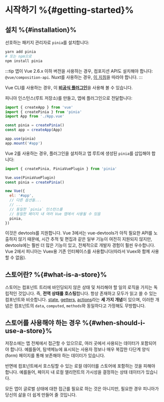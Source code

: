 # 시작하기 %{#getting-started}%


## 설치 %{#installation}%

선호하는 패키지 관리자로 `pinia`를 설치합니다:

```bash
yarn add pinia
# 또는 npm으로
npm install pinia
```

:::tip
앱이 Vue 2.6.x 이하 버전을 사용하는 경우, 컴포지션 API도 설치해야 합니다: `@vue/composition-api`.
Nuxt를 사용하는 경우, [이 지침](/ssr/nuxt.md)을 따라야 합니다.
:::

Vue CLI를 사용하는 경우, 이 [**비공식 플러그인**](https://github.com/wobsoriano/vue-cli-plugin-pinia)을 사용해 볼 수 있습니다.

피니아 인스턴스(루트 저장소)를 만들고, 앱에 플러그인으로 전달합니다:

```js {2,5-6,8}
import { createApp } from 'vue'
import { createPinia } from 'pinia'
import App from './App.vue'

const pinia = createPinia()
const app = createApp(App)

app.use(pinia)
app.mount('#app')
```

Vue 2를 사용하는 경우,
플러그인을 설치하고 앱 루트에 생성된 `pinia`를 삽입해야 합니다:

```js {1,3-4,12}
import { createPinia, PiniaVuePlugin } from 'pinia'

Vue.use(PiniaVuePlugin)
const pinia = createPinia()

new Vue({
  el: '#app',
  // 다른 옵션들...
  // ...
  // 동일한 `pinia` 인스턴스를
  // 동일한 페이지 내 여러 Vue 앱에서 사용될 수 있음
  pinia,
})
```

이것은 devtools를 지원합니다.
Vue 3에서는 vue-devtools가 아직 필요한 API를 노출하지 않기 때문에,
시간 추적 및 편집과 같은 일부 기능이 여전히 지원되지 않지만,
devtools에는 훨씬 더 많은 기능이 있고,
전체적으로 개발자 경험이 훨씬 우수합니다.
Vue 2에서 피니아는 Vuex용 기존 인터페이스를 사용합니다(따라서 Vuex와 함께 사용할 수 없음).

## 스토어란? %{#what-is-a-store}%

스토어는 컴포넌트 트리에 바인딩되지 않은 상태 및 처리해야 할 일의 로직을 가지는 독립적인 것입니다.
즉, **전역 상태를 호스팅**합니다.
항상 존재하고 모두가 읽고 쓸 수 있는 컴포넌트와 비슷합니다.
[state](/core-concepts/state.md), [getters](/core-concepts/getters.md), [actions](/core-concepts/actions.md)라는 **세 가지 개념**이 있으며,
이러한 개념은 컴포넌트의 `data`, `computed`, `methods`와 동일하다고 가정해도 무방합니다.

## 스토어를 사용해야 하는 경우 %{#when-should-i-use-a-store}%

저장소에는 앱 전체에서 접근할 수 있으므로,
여러 곳에서 사용되는 데이터가 포함되어야 합니다. 
예를들어, 탐색메뉴에 표시되는 사용자 정보나 매우 복잡한 다단계 양식(form) 페이지를 통해 보존해야 하는 데이터가 있습니다.

반면에 컴포넌트에서 호스팅할 수 있는 로컬 데이터를 스토어에 포함하는 것을 피해야 합니다.
예를들어, 페이지 내 로컬 앨리먼트의 가시성을 결정하는 상태 데이터가 있습니다.

모든 앱이 글로벌 상태에 대한 접근를 필요로 하는 것은 아니지만,
필요한 경우 피니아가 당신의 삶을 더 쉽게 만들어 줄 것입니다.
